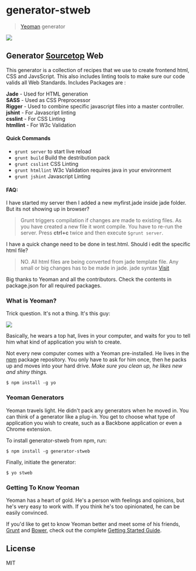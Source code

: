 # generator-stweb

> [Yeoman](http://yeoman.io) generator

![](http://www.sourcetop.com/sites/all/themes/sourcetop/logo.png)
## Generator [Sourcetop](http://sourcetop.com) Web

This generator is a collection of recipes that we use to create frontend html, CSS and JavsScript. This also includes linting tools to make sure our code valids all Web Standards. Includes Packages are :

**Jade** - Used for HTML generation   
**SASS** - Used as CSS Preprocessor   
**Rigger** - Used to combine specific javascript files into a master controller.   
**jshint** - For Javascript linting   
**csslint** - For CSS Linting   
**htmllint** - For W3c Validation   


#### Quick Commands

* ``grunt server`` to start live reload
* ``grunt build`` Build the destribution pack
* ``grunt csslint`` CSS Linting
* ``grunt htmllint`` W3c Validation requires java in your environment
* ``grunt jshint`` Javascript Linting


#### FAQ:

I have started my server then I added a new myfirst.jade inside jade folder. But its not showing up in browser?

>Grunt triggers compilation if changes are made to existing files. As you have created a new file it wont compile. You have to re-run the server. Press **ctrl+c** twice and then execute ```$grunt server```.

I have a quick change need to be done in test.html. Should i edit the specific html file?

>NO. All html files are being converted from jade template file. Any small or big changes has to be made in jade. jade syntax [Visit](http://jade-lang.com)

Big thanks to Yeoman and all the contributors. Check the contents in package.json for all required packages.

### What is Yeoman?

Trick question. It's not a thing. It's this guy:

![](http://i.imgur.com/JHaAlBJ.png)

Basically, he wears a top hat, lives in your computer, and waits for you to tell him what kind of application you wish to create.

Not every new computer comes with a Yeoman pre-installed. He lives in the [npm](https://npmjs.org) package repository. You only have to ask for him once, then he packs up and moves into your hard drive. *Make sure you clean up, he likes new and shiny things.*

```
$ npm install -g yo
```

### Yeoman Generators

Yeoman travels light. He didn't pack any generators when he moved in. You can think of a generator like a plug-in. You get to choose what type of application you wish to create, such as a Backbone application or even a Chrome extension.

To install generator-stweb from npm, run:

```
$ npm install -g generator-stweb
```

Finally, initiate the generator:

```
$ yo stweb
```

### Getting To Know Yeoman

Yeoman has a heart of gold. He's a person with feelings and opinions, but he's very easy to work with. If you think he's too opinionated, he can be easily convinced.

If you'd like to get to know Yeoman better and meet some of his friends, [Grunt](http://gruntjs.com) and [Bower](http://bower.io), check out the complete [Getting Started Guide](https://github.com/yeoman/yeoman/wiki/Getting-Started).


## License

MIT
